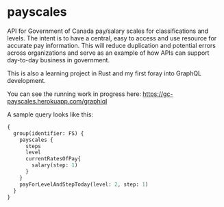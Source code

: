 # payscales
API for Government of Canada pay/salary scales for classifications and levels. The intent is to have a central, easy to access and use resource for accurate pay information. This will reduce duplication and potential errors across organizations and serve as an example of how APIs can support day-to-day business in government.

This is also a learning project in Rust and my first foray into GraphQL development.

You can see the running work in progress here: https://gc-payscales.herokuapp.com/graphiql

A sample query looks like this:

```graphql
{
  group(identifier: FS) {
    payscales {
      steps
      level
      currentRatesOfPay{
        salary(step: 1)
      }
    }
    payForLevelAndStepToday(level: 2, step: 1)
  }
}
```
